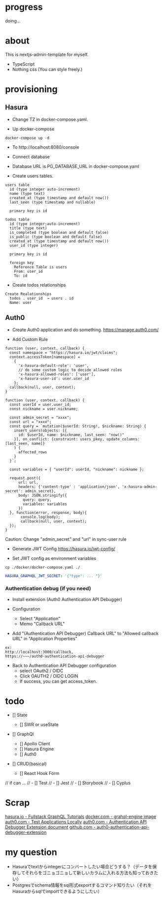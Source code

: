# progress
doing...

# about
This is nextjs-admin-template for myself.

- TypeScript
- Nothing css (You can style freely.)

# provisioning

## Hasura

- Change TZ in docker-compose.yaml.

- Up docker-compose
```
docker-compose up -d
```
- To http://localhost:8080/console
- Connect database 
- Database URL is PG_DATABASE_URL in docker-compose.yaml

- Create users tables.
```
users table
  id (type integer auto-increment)
  name (type text)
  created_at (type timestamp and default now())
  last_seen (type timestamp and nullable)

  primary key is id
```

```
todos table
  id (type integer;auto-increment)
  title (type text)
  is_completed (type boolean and default false)
  is_public (type boolean and default false)
  created_at (type timestamp and default now())
  user_id (type integer)

  primary key is id

  foreign key
    Reference Table is users
    From: user_id
    To: id
```

- Create todos relationships
```
Create Realationships
  todos . user_id  → users . id
  Name: user
```

## Auth0
- Create Auth0 application and do something.
https://manage.auth0.com/

- Add Custom Rule
```hasura-jwt-claim
function (user, context, callback) {
  const namespace = "https://hasura.io/jwt/claims";
  context.accessToken[namespace] = 
    { 
      'x-hasura-default-role': 'user',
      // do some custom logic to decide allowed roles
      'x-hasura-allowed-roles': ['user'],
      'x-hasura-user-id': user.user_id
    };
  callback(null, user, context);
}
```

<!--
Is it same sync-user?
(In hasura tutorial, in the Japanese document.)

 ```insert-user
function (user, context, callback) {
  const userId = user.user_id;
  const nickname = user.nickname;

  const admin_secret = "xxxx";
  const url = "xxxx";

  request.post({
      headers: {'content-type' : 'application/json', 'x-hasura-admin-secret': admin_secret},
      url:   url,
      body:    `{\"query\":\"mutation($userId: String!, $nickname: String) {\\n          insert_users(\\n            objects: [{ id: $userId, name: $nickname }]\\n            on_conflict: {\\n              constraint: users_pkey\\n              update_columns: [last_seen, name]\\n            }\\n          ) {\\n            affected_rows\\n          }\\n        }\",\"variables\":{\"userId\":\"${userId}\",\"nickname\":\"${nickname}\"}}`
  }, function(error, response, body){
       console.log(body);
       callback(null, user, context);
  });
}
```

Caution: Change "admin_secret" and "url" in insert-user rule -->

```sync-user
function (user, context, callback) {
  const userId = user.user_id;
  const nickname = user.nickname;
  
  const admin_secret = "xxxx";
  const url = "xxxx";
  const query = `mutation($userId: String!, $nickname: String) {
    insert_users(objects: [{
      id: $userId, name: $nickname, last_seen: "now()"
    }], on_conflict: {constraint: users_pkey, update_columns: [last_seen, name]}
    ) {
      affected_rows
    }
  }`;

  const variables = { "userId": userId, "nickname": nickname };

  request.post({
      url: url,
      headers: {'content-type' : 'application/json', 'x-hasura-admin-secret': admin_secret},
      body: JSON.stringify({
        query: query,
        variables: variables
      })
  }, function(error, response, body){
       console.log(body);
       callback(null, user, context);
  });
}
```

Caution: Change "admin_secret" and "url" in sync-user rule


- Generate JWT Config
https://hasura.io/jwt-config/


- Set JWT config as environment variables
```
cp ./docker/docker-compose.yaml ./
```

```docker-compose.yaml
HASURA_GRAPHQL_JWT_SECRET: '{"type": ... "}'
```

### Authentication debug (if you need)
- Install extension (Auth0 Authentication API Debugger)

- Configuration
  - Select "Application"
  - Memo "Callback URL"

- Add "(Authentication API Debugger) Callback URL" to "Allowed callback URL" in "Application Properties"
```
ex:
http://localhost:3000/callback,
https://~~~/auth0-authentication-api-debugger
```

- Back to Authentication API Debugger configuration
  - select OAuth2 / OIDC
  - Click OAUTH2 / OIDC LOGIN
  - If success, you can get access_token.








# todo
- [] State
  - [] SWR or useState

- [] GraphQl
  - [] Apollo Client
  - [] Hasura Engine
  - [] Auth0

- [] CRUD(basical)
  - [] React Hook Form

// if can ...
// - [] Test
//   - [] Jest
//   - [] Storybook
//   - [] Cyplus


# Scrap

[hasura.io - Fullstack GraphQL Tutorials](https://hasura.io/learn/)
[docker.com - grahql-engine image](https://hub.docker.com/r/hasura/graphql-engine)
[auth0.com - Test Applications Locally](https://auth0.com/docs/configure/applications/work-with-auth0-locally)
[auth0.com - Authentication API Debugger Extension document](https://auth0.com/docs/extensions/authentication-api-debugger-extension)
[github.com - auth0-authentication-api-debugger-extension](https://github.com/auth0-extensions/auth0-authentication-api-debugger-extension)

# my question
- Hasuraでtextからintegerにコンバートしたい場合どうする？（データを保存してそれらをゴニョゴニョして新しいカラムに入れる方法も知っておきたい）
- Postgresでschema情報をsql形式exportするコマンド知りたい（それをHasuraからsqlでimportできるようにしたい）
